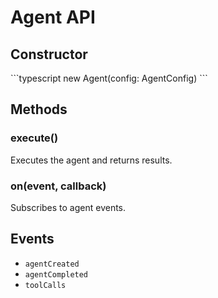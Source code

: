 # Agent API

## Constructor

\`\`\`typescript
new Agent(config: AgentConfig)
\`\`\`

## Methods

### execute()
Executes the agent and returns results.

### on(event, callback)
Subscribes to agent events.

## Events
- `agentCreated`
- `agentCompleted`
- `toolCalls`